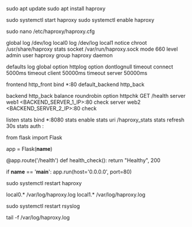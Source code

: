 sudo apt update
sudo apt install haproxy

sudo systemctl start haproxy
sudo systemctl enable haproxy

sudo nano /etc/haproxy/haproxy.cfg



global
    log /dev/log    local0
    log /dev/log    local1 notice
    chroot /usr/share/haproxy
    stats socket /var/run/haproxy.sock mode 660 level admin
    user haproxy
    group haproxy
    daemon

defaults
    log     global
    option  httplog
    option  dontlognull
    timeout connect 5000ms
    timeout client  50000ms
    timeout server  50000ms

frontend http_front
    bind *:80
    default_backend http_back

backend http_back
    balance roundrobin
    option httpchk GET /health
    server web1 <BACKEND_SERVER_1_IP>:80 check
    server web2 <BACKEND_SERVER_2_IP>:80 check

listen stats
    bind *:8080
    stats enable
    stats uri /haproxy_stats
    stats refresh 30s
    stats auth <username>:<password> 



from flask import Flask

app = Flask(__name__)

@app.route('/health')
def health_check():
    return "Healthy", 200

if __name__ == '__main__':
    app.run(host='0.0.0.0', port=80)

sudo systemctl restart haproxy



local0.*    /var/log/haproxy.log
local1.*    /var/log/haproxy.log

sudo systemctl restart rsyslog

tail -f /var/log/haproxy.log
